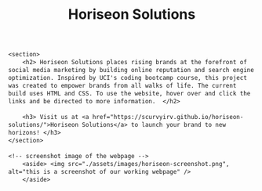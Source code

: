 <!DOCTYPE html>
<html lang="en-us">

<head>
    <meta charset="UTF-8" />
    <link rel="stylesheet" href="./assets/css/style.css">
    <title>Horiseon-Solutions</title>
</head>

<body>
    <!-- header -->
    <header>
       <h1> Horiseon Solutions </h>
    </header>
    
    <section>
        <h2> Horiseon Solutions places rising brands at the forefront of social media marketing by building online reputation and search engine optimization. Inspired by UCI's coding bootcamp course, this project was created to empower brands from all walks of life. The current build uses HTML and CSS. To use the website, hover over and click the links and be directed to more information.  </h2>

        <h3> Visit us at <a href="https://scurvyirv.github.io/horiseon-solutions/">Horiseon Solutions</a> to launch your brand to new horizons! </h3>
    </section>

    <!-- screenshot image of the webpage -->
        <aside> <img src="./assets/images/horiseon-screenshot.png", alt="this is a screenshot of our working webpage" /> 
        </aside>
</body>
</html>